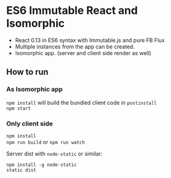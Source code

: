 # ES6 Immutable React and Isomorphic

- React 0.13 in ES6 syntax with Immutable.js and pure FB Flux  
- Multiple instances from the app can be created.  
- Isomorphic app. (server and client side render as well)

## How to run

### As Isomorphic app

`npm install` will build the bundled client code in `postinstall`  
`npm start`

### Only client side

`npm install`  
`npm run build` or `npm run watch`  

Server dist with `node-static` or similar:  

```
npm install -g node-static
static dist
```
